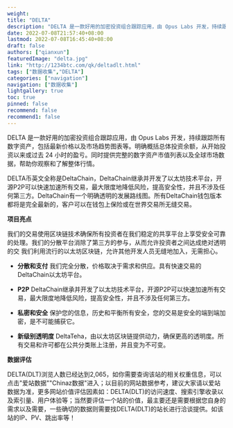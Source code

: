 ```yaml
---
weight: 
title: "DELTA"
description: "DELTA 是一款好用的加密投资组合跟踪应用，由 Opus Labs 开发，持续跟踪所有数字资产，包括最新价格以及市场趋势图表等"
date: 2022-07-08T21:57:40+08:00
lastmod: 2022-07-08T16:45:40+08:00
draft: false
authors: ["qianxun"]
featuredImage: "delta.jpg"
link: "http://1234btc.com/qk/deltadlt.html"
tags: ["数据收集","DELTA"]
categories: ["navigation"]
navigation: ["数据收集"]
lightgallery: true
toc: true
pinned: false
recommend: false
recommend1: false
---
```


DELTA 是一款好用的加密投资组合跟踪应用，由 Opus Labs 开发，持续跟踪所有数字资产，包括最新价格以及市场趋势图表等。明确概括总体投资余额，从开始投资以来或过去 24 小时的盈亏。同时提供完整的数字资产市值列表以及全球市场数据，帮助你观察和了解整体行情。

DELTA币英文全称是DeltaChain，DeltaChain继承并开发了以太坊技术平台，开源P2P可以快速加速所有交易，最大限度地降低风险，提高安全性，并且不涉及任何第三方。DeltaChain有一个明确透明的发展路线图。所有DeltaChain钱包版本都将是完全最新的，客户可以在钱包上保险或在世界交易所无缝交易。

**项目亮点**

我们的交易使用区块链技术确保所有投资者在我们稳定的共享平台上享受安全可靠的处理。我们的分散平台消除了第三方的参与，从而允许投资者之间达成绝对透明的交 我们利用流行的以太坊区块链，允许其他开发人员无缝地加入，无需担心。

- **分散和支付**
  我们完全分散，价格取决于需求和供应。具有快速交易的DeltaChain以太坊平台。

- **P2P**
  DeltaChain继承并开发了以太坊技术平台，开源P2P可以快速加速所有交易，最大限度地降低风险，提高安全性，并且不涉及任何第三方。

- **私密和安全**
  保护您的信息，历史和平衡所有安全，您的交易是安全的端到端加密，是不可能捕获它。

- **新级别透明度**
  DeltaTeha，由以太坊区块链提供动力，确保更高的透明度。所有交易和许可都在公共分类账上注册，并且变为不可变。

**数据评估**

DELTA(DLT)浏览人数已经达到2,065，如你需要查询该站的相关权重信息，可以点击"爱站数据""Chinaz数据"进入；以目前的网站数据参考，建议大家请以爱站数据为准，更多网站价值评估因素如：DELTA(DLT)的访问速度、搜索引擎收录以及索引量、用户体验等；当然要评估一个站的价值，最主要还是需要根据您自身的需求以及需要，一些确切的数据则需要找DELTA(DLT)的站长进行洽谈提供。如该站的IP、PV、跳出率等！